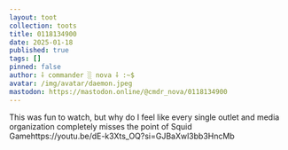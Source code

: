 ```yaml
---
layout: toot
collection: toots
title: 0118134900
date: 2025-01-18
published: true
tags: []
pinned: false
author: ⸸ commander ░ nova ⸸ :~$
avatar: /img/avatar/daemon.jpeg
mastodon: https://mastodon.online/@cmdr_nova/0118134900
---
```


This was fun to watch, but why do I feel like every single outlet and media organization completely misses the point of Squid Gamehttps://youtu.be/dE-k3Xts_OQ?si=GJBaXwl3bb3HncMb
